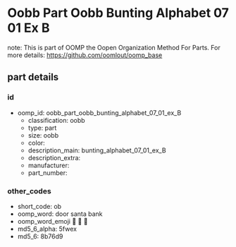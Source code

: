 # Oobb Part Oobb Bunting Alphabet 07 01 Ex B  

note: This is part of OOMP the Oopen Organization Method For Parts. For more details: https://github.com/oomlout/oomp_base

##  part details





### id
* oomp_id: oobb_part_oobb_bunting_alphabet_07_01_ex_B
  * classification: oobb
  * type: part
  * size: oobb
  * color: 
  * description_main: bunting_alphabet_07_01_ex_B
  * description_extra: 
  * manufacturer: 
  * part_number: 

### other_codes
* short_code: ob
* oomp_word: door santa bank
* oomp_word_emoji :door: :santa: :bank:
* md5_6_alpha: 5fwex
* md5_6: 8b76d9